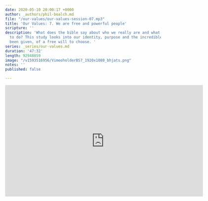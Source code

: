 ```yaml
---
date: 2020-05-10 20:00:17 +0000
author: _authors/phil-boalch.md
file: "/our-values/our-values-session-07.mp3"
title: 'Our Values: 7. We are free and powerful people'
scripture: ''
description: 'What does the bible say about who we really are and what we are born
  to do? This study looks into our identity, purpose and the incredible gift we have
  been given, of a free will to choose. '
series: _series/our-values.md
duration: '47:32'
length: 92948859
image: "/v1593516956/VimeoholderBS7_1920x1080_bhjats.png"
notes: ''
published: false

---
```

<iframe src="https://player.vimeo.com/video/431762915" width="640" height="361" frameborder="0" allow="autoplay; fullscreen" allowfullscreen></iframe>